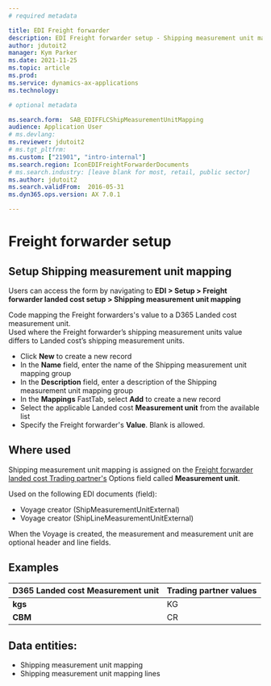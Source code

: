 ```yaml
---
# required metadata

title: EDI Freight forwarder
description: EDI Freight forwarder setup - Shipping measurement unit mapping
author: jdutoit2
manager: Kym Parker
ms.date: 2021-11-25
ms.topic: article
ms.prod: 
ms.service: dynamics-ax-applications
ms.technology: 

# optional metadata

ms.search.form:  SAB_EDIFFLCShipMeasurementUnitMapping
audience: Application User
# ms.devlang:
ms.reviewer: jdutoit2
# ms.tgt_pltfrm:
ms.custom: ["21901", "intro-internal"]
ms.search.region: IconEDIFreightForwarderDocuments
# ms.search.industry: [leave blank for most, retail, public sector]
ms.author: jdutoit2
ms.search.validFrom:  2016-05-31
ms.dyn365.ops.version: AX 7.0.1

---
```


# Freight forwarder setup
## Setup Shipping measurement unit mapping

Users can access the form by navigating to **EDI > Setup > Freight forwarder landed cost setup > Shipping measurement unit mapping**

Code mapping the Freight forwarders's value to a D365 Landed cost measurement unit. <br>
Used where the Freight forwarder’s shipping measurement units value differs to Landed cost’s shipping measurement units. <br>

- Click **New** to create a new record
-	In the **Name** field, enter the name of the Shipping measurement unit mapping group
-	In the **Description** field, enter a description of the Shipping measurement unit mapping group
-	In the **Mappings** FastTab, select **Add** to create a new record
-	Select the applicable Landed cost **Measurement unit** from the available list
-	Specify the Freight forwarder's **Value**. Blank is allowed.

## Where used
Shipping measurement unit mapping is assigned on the [Freight forwarder landed cost Trading partner's](../Trading-partner.md) Options field called **Measurement unit**.

Used on the following EDI documents (field):
- Voyage creator (ShipMeasurementUnitExternal) 
- Voyage creator (ShipLineMeasurementUnitExternal)

When the Voyage is created, the measurement and measurement unit are optional header and line fields.

## Examples

D365 Landed cost Measurement unit	  | Trading partner values
:--                                 |:--
**kgs**                             |	KG
**CBM**                             |	CR

## Data entities:
- Shipping measurement unit mapping
- Shipping measurement unit mapping lines
